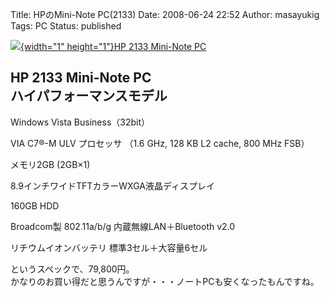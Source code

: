 Title: HPのMini-Note PC(2133)
Date: 2008-06-24 22:52
Author: masayukig
Tags: PC
Status: published

[![](http://ad.jp.ap.valuecommerce.com/servlet/gifbanner?sid=2127008&pid=877138311){width="1"
height="1"}HP 2133 Mini-Note
PC](http://ck.jp.ap.valuecommerce.com/servlet/referral?sid=2127008&pid=877138311)  

HP 2133 Mini-Note PC  
ハイパフォーマンスモデル
------------------------

Windows Vista Business（32bit）

VIA C7®-M ULV プロセッサ （1.6 GHz, 128 KB L2 cache, 800 MHz FSB）

メモリ2GB (2GB×1)

8.9インチワイドTFTカラーWXGA液晶ディスプレイ

160GB HDD

Broadcom製 802.11a/b/g 内蔵無線LAN＋Bluetooth v2.0

リチウムイオンバッテリ 標準3セル＋大容量6セル

というスペックで、79,800円。  
かなりのお買い得だと思うんですが・・・ノートPCも安くなったもんですね。
